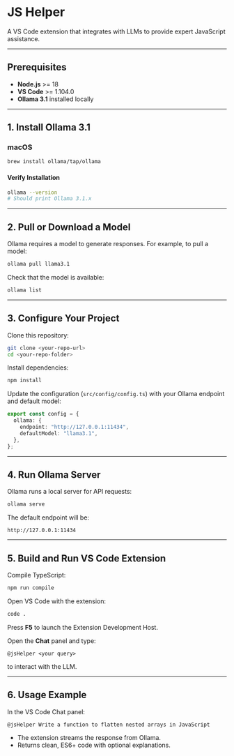 # JS Helper

A VS Code extension that integrates with LLMs to provide expert JavaScript assistance.

---

## Prerequisites

- **Node.js** >= 18  
- **VS Code** >= 1.104.0  
- **Ollama 3.1** installed locally  

---

## 1. Install Ollama 3.1

### macOS

```sh
brew install ollama/tap/ollama
```

#### Verify Installation

```sh
ollama --version
# Should print Ollama 3.1.x
```

---

## 2. Pull or Download a Model

Ollama requires a model to generate responses. For example, to pull a model:

```sh
ollama pull llama3.1
```

Check that the model is available:

```sh
ollama list
```

---

## 3. Configure Your Project

Clone this repository:

```sh
git clone <your-repo-url>
cd <your-repo-folder>
```

Install dependencies:

```sh
npm install
```

Update the configuration (`src/config/config.ts`) with your Ollama endpoint and default model:

```typescript
export const config = {
  ollama: {
    endpoint: "http://127.0.0.1:11434",
    defaultModel: "llama3.1",
  },
};
```

---

## 4. Run Ollama Server

Ollama runs a local server for API requests:

```sh
ollama serve
```

The default endpoint will be:

```
http://127.0.0.1:11434
```

---

## 5. Build and Run VS Code Extension

Compile TypeScript:

```sh
npm run compile
```

Open VS Code with the extension:

```sh
code .
```

Press **F5** to launch the Extension Development Host.

Open the **Chat** panel and type:

```
@jsHelper <your query>
```

to interact with the LLM.

---

## 6. Usage Example

In the VS Code Chat panel:

```
@jsHelper Write a function to flatten nested arrays in JavaScript
```

- The extension streams the response from Ollama.
- Returns clean, ES6+ code with optional explanations.